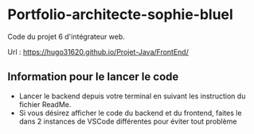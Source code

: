 # Portfolio-architecte-sophie-bluel

Code du projet 6 d'intégrateur web.

Url : https://hugo31620.github.io/Projet-Java/FrontEnd/

## Information pour le lancer le code

 - Lancer le backend depuis votre terminal en suivant les instruction du fichier ReadMe.
 - Si vous désirez afficher le code du backend et du frontend, faites le dans 2 instances de VSCode différentes pour éviter tout problème
